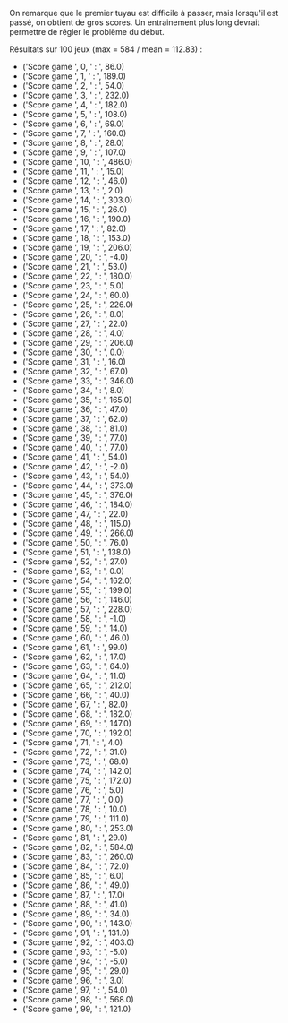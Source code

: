 On remarque que le premier tuyau est difficile à passer, mais lorsqu'il est passé, on obtient de gros scores. Un entrainement plus long devrait permettre de régler le problème du début.

Résultats sur 100 jeux (max = 584 / mean = 112.83) :
- ('Score game ', 0, ' : ', 86.0)
- ('Score game ', 1, ' : ', 189.0)
- ('Score game ', 2, ' : ', 54.0)
- ('Score game ', 3, ' : ', 232.0)
- ('Score game ', 4, ' : ', 182.0)
- ('Score game ', 5, ' : ', 108.0)
- ('Score game ', 6, ' : ', 69.0)
- ('Score game ', 7, ' : ', 160.0)
- ('Score game ', 8, ' : ', 28.0)
- ('Score game ', 9, ' : ', 107.0)
- ('Score game ', 10, ' : ', 486.0)
- ('Score game ', 11, ' : ', 15.0)
- ('Score game ', 12, ' : ', 46.0)
- ('Score game ', 13, ' : ', 2.0)
- ('Score game ', 14, ' : ', 303.0)
- ('Score game ', 15, ' : ', 26.0)
- ('Score game ', 16, ' : ', 190.0)
- ('Score game ', 17, ' : ', 82.0)
- ('Score game ', 18, ' : ', 153.0)
- ('Score game ', 19, ' : ', 206.0)
- ('Score game ', 20, ' : ', -4.0)
- ('Score game ', 21, ' : ', 53.0)
- ('Score game ', 22, ' : ', 180.0)
- ('Score game ', 23, ' : ', 5.0)
- ('Score game ', 24, ' : ', 60.0)
- ('Score game ', 25, ' : ', 226.0)
- ('Score game ', 26, ' : ', 8.0)
- ('Score game ', 27, ' : ', 22.0)
- ('Score game ', 28, ' : ', 4.0)
- ('Score game ', 29, ' : ', 206.0)
- ('Score game ', 30, ' : ', 0.0)
- ('Score game ', 31, ' : ', 16.0)
- ('Score game ', 32, ' : ', 67.0)
- ('Score game ', 33, ' : ', 346.0)
- ('Score game ', 34, ' : ', 8.0)
- ('Score game ', 35, ' : ', 165.0)
- ('Score game ', 36, ' : ', 47.0)
- ('Score game ', 37, ' : ', 62.0)
- ('Score game ', 38, ' : ', 81.0)
- ('Score game ', 39, ' : ', 77.0)
- ('Score game ', 40, ' : ', 77.0)
- ('Score game ', 41, ' : ', 54.0)
- ('Score game ', 42, ' : ', -2.0)
- ('Score game ', 43, ' : ', 54.0)
- ('Score game ', 44, ' : ', 373.0)
- ('Score game ', 45, ' : ', 376.0)
- ('Score game ', 46, ' : ', 184.0)
- ('Score game ', 47, ' : ', 22.0)
- ('Score game ', 48, ' : ', 115.0)
- ('Score game ', 49, ' : ', 266.0)
- ('Score game ', 50, ' : ', 76.0)
- ('Score game ', 51, ' : ', 138.0)
- ('Score game ', 52, ' : ', 27.0)
- ('Score game ', 53, ' : ', 0.0)
- ('Score game ', 54, ' : ', 162.0)
- ('Score game ', 55, ' : ', 199.0)
- ('Score game ', 56, ' : ', 146.0)
- ('Score game ', 57, ' : ', 228.0)
- ('Score game ', 58, ' : ', -1.0)
- ('Score game ', 59, ' : ', 14.0)
- ('Score game ', 60, ' : ', 46.0)
- ('Score game ', 61, ' : ', 99.0)
- ('Score game ', 62, ' : ', 17.0)
- ('Score game ', 63, ' : ', 64.0)
- ('Score game ', 64, ' : ', 11.0)
- ('Score game ', 65, ' : ', 212.0)
- ('Score game ', 66, ' : ', 40.0)
- ('Score game ', 67, ' : ', 82.0)
- ('Score game ', 68, ' : ', 182.0)
- ('Score game ', 69, ' : ', 147.0)
- ('Score game ', 70, ' : ', 192.0)
- ('Score game ', 71, ' : ', 4.0)
- ('Score game ', 72, ' : ', 31.0)
- ('Score game ', 73, ' : ', 68.0)
- ('Score game ', 74, ' : ', 142.0)
- ('Score game ', 75, ' : ', 172.0)
- ('Score game ', 76, ' : ', 5.0)
- ('Score game ', 77, ' : ', 0.0)
- ('Score game ', 78, ' : ', 10.0)
- ('Score game ', 79, ' : ', 111.0)
- ('Score game ', 80, ' : ', 253.0)
- ('Score game ', 81, ' : ', 29.0)
- ('Score game ', 82, ' : ', 584.0)
- ('Score game ', 83, ' : ', 260.0)
- ('Score game ', 84, ' : ', 72.0)
- ('Score game ', 85, ' : ', 6.0)
- ('Score game ', 86, ' : ', 49.0)
- ('Score game ', 87, ' : ', 17.0)
- ('Score game ', 88, ' : ', 41.0)
- ('Score game ', 89, ' : ', 34.0)
- ('Score game ', 90, ' : ', 143.0)
- ('Score game ', 91, ' : ', 131.0)
- ('Score game ', 92, ' : ', 403.0)
- ('Score game ', 93, ' : ', -5.0)
- ('Score game ', 94, ' : ', -5.0)
- ('Score game ', 95, ' : ', 29.0)
- ('Score game ', 96, ' : ', 3.0)
- ('Score game ', 97, ' : ', 54.0)
- ('Score game ', 98, ' : ', 568.0)
- ('Score game ', 99, ' : ', 121.0)

